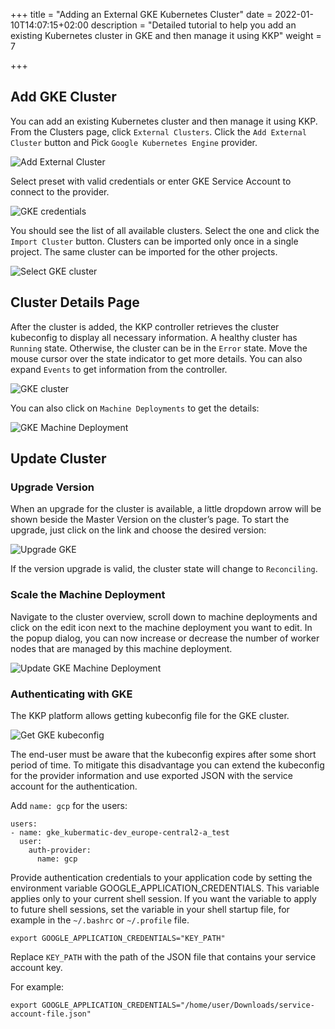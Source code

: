 +++
title = "Adding an External GKE Kubernetes Cluster"
date = 2022-01-10T14:07:15+02:00
description = "Detailed tutorial to help you add an existing Kubernetes cluster in GKE and then manage it using KKP"
weight = 7

+++

## Add GKE Cluster

You can add an existing Kubernetes cluster and then manage it using KKP. From the Clusters page, click `External Clusters`.
Click the `Add External Cluster` button and Pick `Google Kubernetes Engine` provider.

![Add External Cluster](/img/kubermatic/v2.21/tutorials/external_clusters/add_external_cluster.png "Add External Cluster")

Select preset with valid credentials or enter GKE Service Account to connect to the provider.

![GKE credentials](/img/kubermatic/v2.21/tutorials/external_clusters/gke_credentials.png "GKE credentials")

You should see the list of all available clusters. Select the one and click the `Import Cluster` button.
Clusters can be imported only once in a single project. The same cluster can be imported for the other projects.

![Select GKE cluster](/img/kubermatic/v2.21/tutorials/external_clusters/select_gke_cluster.png "Select GKE cluster")

## Cluster Details Page

After the cluster is added, the KKP controller retrieves the cluster kubeconfig to display all necessary information. A healthy cluster has `Running` state. Otherwise, the cluster can be in the `Error` state. Move the mouse cursor over the
state indicator to get more details. You can also expand `Events` to get information from the controller.

![GKE cluster](/img/kubermatic/v2.21/tutorials/external_clusters/gke_details.png "GKE cluster")

You can also click on `Machine Deployments` to get the details:

![GKE Machine Deployment](/img/kubermatic/v2.21/tutorials/external_clusters/gke_machine_deployments.png "GKE Machine Deployment")

## Update Cluster

### Upgrade Version

When an upgrade for the cluster is available, a little dropdown arrow will be shown beside the Master Version on the cluster’s page.
To start the upgrade, just click on the link and choose the desired version:

![Upgrade GKE](/img/kubermatic/v2.21/tutorials/external_clusters/upgrade_gke.png "Upgrade GKE")

If the version upgrade is valid, the cluster state will change to `Reconciling`.
### Scale the Machine Deployment

Navigate to the cluster overview, scroll down to machine deployments and click on the edit icon next to the machine deployment you want to edit.
In the popup dialog, you can now increase or decrease the number of worker nodes that are managed by this machine deployment.

![Update GKE Machine Deployment](/img/kubermatic/v2.21/tutorials/external_clusters/update_gke_md.png "Update GKE Machine Deployment")

### Authenticating with GKE

The KKP platform allows getting kubeconfig file for the GKE cluster. 

![Get GKE kubeconfig](/img/kubermatic/v2.21/tutorials/external_clusters/gke_kubeconfig.png "Get cluster kubeconfig")


The end-user must be aware that the kubeconfig expires after some short period of time. To mitigate this disadvantage you
can extend the kubeconfig for the provider information and use exported JSON with the service account for the authentication.


Add `name: gcp` for the users:

```
users:
- name: gke_kubermatic-dev_europe-central2-a_test
  user:
    auth-provider:
      name: gcp
```
Provide authentication credentials to your application code by setting the environment variable GOOGLE_APPLICATION_CREDENTIALS.
This variable applies only to your current shell session. If you want the variable to apply to future shell sessions,
set the variable in your shell startup file, for example in the `~/.bashrc` or `~/.profile` file.

```
export GOOGLE_APPLICATION_CREDENTIALS="KEY_PATH"
```

Replace `KEY_PATH` with the path of the JSON file that contains your service account key.

For example:

```
export GOOGLE_APPLICATION_CREDENTIALS="/home/user/Downloads/service-account-file.json"
```
